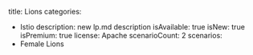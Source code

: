title: Lions
categories:
  - Istio
description: new lp.md description
isAvailable: true
isNew: true
isPremium: true
license: Apache
scenarioCount: 2
scenarios:
  - Female Lions
